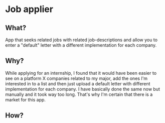 # Job applier
## What?
App that seeks related jobs with related job-descriptions and allow you to enter a "default" letter with a different implementation for each company.
## Why?
While applying for an internship, I found that it would have been easier to see on a platform X companies related to my major, add the ones I'm interested in to a list and then just upload a default letter with different implementation for each company. I have basically done the same now but manually and it took way too long. That's why I'm certain that there is a market for this app.
## How?
